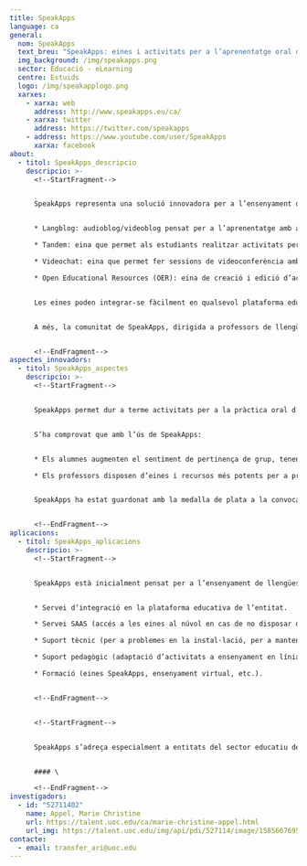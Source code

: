 ```yaml
---
title: SpeakApps
language: ca
general:
  nom: SpeakApps
  text_breu: "SpeakApps: eines i activitats per a l’aprenentatge oral de les llengües"
  img_background: /img/speakapps.png
  sector: Educació - eLearning
  centre: Estuids
  logo: /img/speakapplogo.png
  xarxes:
    - xarxa: web
      address: http://www.speakapps.eu/ca/
    - xarxa: twitter
      address: https://twitter.com/speakapps
    - address: https://www.youtube.com/user/SpeakApps
      xarxa: facebook
about:
  - titol: SpeakApps_descripcio
    descripcio: >-
      <!--StartFragment-->


      SpeakApps representa una solució innovadora per a l’ensenyament d’idiomes amb eines i materials en línia dissenyats específicament perquè els estudiants d’idiomes puguin practicar i millorar les competències orals en l’aprenentatge d’una llengua. SpeakApps consta de quatre eines:


      * Langblog: audioblog/videoblog pensat per a l’aprenentatge amb activitats orals.

      * Tandem: eina que permet als estudiants realitzar activitats per parelles que fomentin la pràctica oral. Distribueix materials en temps real per a potenciar la interacció entre els estudiants.

      * Videochat: eina que permet fer sessions de videoconferència amb fins a sis persones, que facilita als estudiants organitzar i enregistrar sessions sense la presència del professor i permet al professor escoltar i avaluar les intervencions individuals de cada participant.

      * Open Educational Resources (OER): eina de creació i edició d’activitats i materials per a l’ensenyament d’idiomes en línia que inclou un repositori de materials amb llicència Creative Commons.


      Les eines poden integrar-se fàcilment en qualsevol plataforma educativa compatible amb l’estàndard LTI d’IMS Global.


      A més, la comunitat de SpeakApps, dirigida a professors de llengües, desenvolupadors de tecnologies d’aprenentatge i tot tipus d’institucions relacionades amb l’ensenyament de llengües, promou la contribució i l’intercanvi de continguts, serveis i pedagogies per a l’ensenyament de llengües.


      <!--EndFragment-->
aspectes_innovadors:
  - titol: SpeakApps_aspectes
    descripcio: >-
      <!--StartFragment-->


      SpeakApps permet dur a terme activitats per a la pràctica oral d’una llengua en línia, que tradicionalment s’han realitzat presencialment: alumnes i professors poden interactuar de manera flexible, fàcil i intuïtiva, simplificant les interfícies i unificant formats. Això millora l’experiència educativa, ja que centra els esforços en l’aprenentatge i evita la dispersió en l’ús de la tecnologia.


      S’ha comprovat que amb l’ús de SpeakApps:


      * Els alumnes augmenten el sentiment de pertinença de grup, tenen més motivació i s’incrementa la qualitat de l’aprenentatge d’habilitats de la parla.

      * Els professors disposen d’eines i recursos més potents per a promoure i avaluar la pràctica oral de llengües entre els alumnes.


      SpeakApps ha estat guardonat amb la medalla de plata a la convocatòria dels premis Learning Impact 2014, organitzats per l’IMS Global Learning Consortium, una entitat sense ànim de lucre que vol impulsar el creixement i l’impacte de les tecnologies d’aprenentatge en l’ensenyament superior.


      <!--EndFragment-->
aplicacions:
  - titol: SpeakApps_aplicacions
    descripcio: >-
      <!--StartFragment-->


      SpeakApps està inicialment pensat per a l’ensenyament de llengües a distància, però també es pot fer servir com a reforç de la pràctica oral en models presencials o mixtos. La UOC ofereix una sèrie de serveis perquè les entitats interessades puguin treure el màxim profit de SpeakApps:


      * Servei d’integració en la plataforma educativa de l’entitat.

      * Servei SAAS (accés a les eines al núvol en cas de no disposar de plataforma educativa).

      * Suport tècnic (per a problemes en la instal·lació, per a manteniment, etc.).

      * Suport pedagògic (adaptació d’activitats a ensenyament en línia).

      * Formació (eines SpeakApps, ensenyament virtual, etc.).


      <!--EndFragment-->


      <!--StartFragment-->


      SpeakApps s’adreça especialment a entitats del sector educatiu dedicades a l’ensenyament de llengües, com escoles i centres d’ensenyament d’idiomes, universitats i centres d’educació a distància que imparteixen idiomes.


      #### \

      <!--EndFragment-->
investigadors:
  - id: "52711402"
    name: Appel, Marie Christine
    url: https://talent.uoc.edu/ca/marie-christine-appel.html
    url_img: https://talent.uoc.edu/img/api/pdi/527114/image/1585667695024
contacte:
  - email: transfer_ari@uoc.edu
---
```

